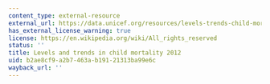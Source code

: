 ```yaml
---
content_type: external-resource
external_url: https://data.unicef.org/resources/levels-trends-child-mortality-report-2012/
has_external_license_warning: true
license: https://en.wikipedia.org/wiki/All_rights_reserved
status: ''
title: Levels and trends in child mortality 2012
uid: b2ae8cf9-a2b7-463a-b191-21313ba99e6c
wayback_url: ''
---
```

